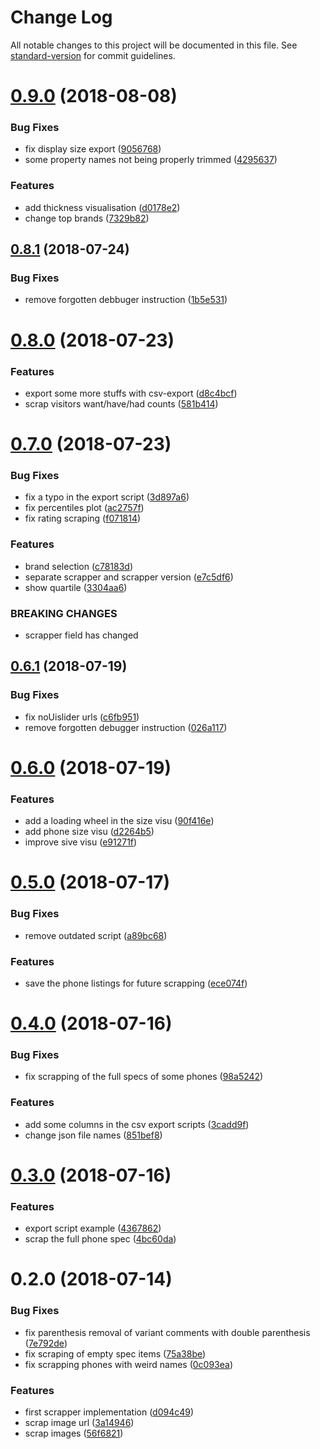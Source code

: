 # Change Log

All notable changes to this project will be documented in this file. See [standard-version](https://github.com/conventional-changelog/standard-version) for commit guidelines.

<a name="0.9.0"></a>
# [0.9.0](https://github.com/QuentinRoy/phonearena-scrapper/compare/v0.8.1...v0.9.0) (2018-08-08)


### Bug Fixes

* fix display size export ([9056768](https://github.com/QuentinRoy/phonearena-scrapper/commit/9056768))
* some property names not being properly trimmed ([4295637](https://github.com/QuentinRoy/phonearena-scrapper/commit/4295637))


### Features

* add thickness visualisation ([d0178e2](https://github.com/QuentinRoy/phonearena-scrapper/commit/d0178e2))
* change top brands ([7329b82](https://github.com/QuentinRoy/phonearena-scrapper/commit/7329b82))



<a name="0.8.1"></a>
## [0.8.1](https://github.com/QuentinRoy/phonearena-scrapper/compare/v0.8.0...v0.8.1) (2018-07-24)


### Bug Fixes

* remove forgotten debbuger instruction ([1b5e531](https://github.com/QuentinRoy/phonearena-scrapper/commit/1b5e531))



<a name="0.8.0"></a>
# [0.8.0](https://github.com/QuentinRoy/phonearena-scrapper/compare/v0.7.0...v0.8.0) (2018-07-23)


### Features

* export some more stuffs with csv-export ([d8c4bcf](https://github.com/QuentinRoy/phonearena-scrapper/commit/d8c4bcf))
* scrap visitors want/have/had counts ([581b414](https://github.com/QuentinRoy/phonearena-scrapper/commit/581b414))



<a name="0.7.0"></a>
# [0.7.0](https://github.com/QuentinRoy/phonearena-scrapper/compare/v0.6.1...v0.7.0) (2018-07-23)


### Bug Fixes

* fix a typo in the export script ([3d897a6](https://github.com/QuentinRoy/phonearena-scrapper/commit/3d897a6))
* fix percentiles plot ([ac2757f](https://github.com/QuentinRoy/phonearena-scrapper/commit/ac2757f))
* fix rating scraping ([f071814](https://github.com/QuentinRoy/phonearena-scrapper/commit/f071814))


### Features

* brand selection ([c78183d](https://github.com/QuentinRoy/phonearena-scrapper/commit/c78183d))
* separate scrapper and scrapper version ([e7c5df6](https://github.com/QuentinRoy/phonearena-scrapper/commit/e7c5df6))
* show quartile ([3304aa6](https://github.com/QuentinRoy/phonearena-scrapper/commit/3304aa6))


### BREAKING CHANGES

* scrapper field has changed



<a name="0.6.1"></a>
## [0.6.1](https://github.com/QuentinRoy/phonearena-scrapper/compare/v0.6.0...v0.6.1) (2018-07-19)


### Bug Fixes

* fix noUislider urls ([c6fb951](https://github.com/QuentinRoy/phonearena-scrapper/commit/c6fb951))
* remove forgotten debugger instruction ([026a117](https://github.com/QuentinRoy/phonearena-scrapper/commit/026a117))



<a name="0.6.0"></a>
# [0.6.0](https://github.com/QuentinRoy/phonearena-scrapper/compare/v0.5.0...v0.6.0) (2018-07-19)


### Features

* add a loading wheel in the size visu ([90f416e](https://github.com/QuentinRoy/phonearena-scrapper/commit/90f416e))
* add phone size visu ([d2264b5](https://github.com/QuentinRoy/phonearena-scrapper/commit/d2264b5))
* improve sive visu ([e91271f](https://github.com/QuentinRoy/phonearena-scrapper/commit/e91271f))



<a name="0.5.0"></a>
# [0.5.0](https://github.com/QuentinRoy/phonearena-scrapper/compare/v0.4.0...v0.5.0) (2018-07-17)


### Bug Fixes

* remove outdated script ([a89bc68](https://github.com/QuentinRoy/phonearena-scrapper/commit/a89bc68))


### Features

* save the phone listings for future scrapping ([ece074f](https://github.com/QuentinRoy/phonearena-scrapper/commit/ece074f))



<a name="0.4.0"></a>
# [0.4.0](https://github.com/QuentinRoy/phonearena-scrapper/compare/v0.3.0...v0.4.0) (2018-07-16)


### Bug Fixes

* fix scrapping of the full specs of some phones ([98a5242](https://github.com/QuentinRoy/phonearena-scrapper/commit/98a5242))


### Features

* add some columns in the csv export scripts ([3cadd9f](https://github.com/QuentinRoy/phonearena-scrapper/commit/3cadd9f))
* change json file names ([851bef8](https://github.com/QuentinRoy/phonearena-scrapper/commit/851bef8))



<a name="0.3.0"></a>
# [0.3.0](https://github.com/QuentinRoy/phonearena-scrapper/compare/v0.2.0...v0.3.0) (2018-07-16)


### Features

* export script example ([4367862](https://github.com/QuentinRoy/phonearena-scrapper/commit/4367862))
* scrap the full phone spec ([4bc60da](https://github.com/QuentinRoy/phonearena-scrapper/commit/4bc60da))



<a name="0.2.0"></a>
# 0.2.0 (2018-07-14)


### Bug Fixes

* fix parenthesis removal of variant comments with double parenthesis ([7e792de](https://github.com/QuentinRoy/phonearena-scrapper/commit/7e792de))
* fix scraping of empty spec items ([75a38be](https://github.com/QuentinRoy/phonearena-scrapper/commit/75a38be))
* fix scrapping phones with weird names ([0c093ea](https://github.com/QuentinRoy/phonearena-scrapper/commit/0c093ea))


### Features

* first scrapper implementation ([d094c49](https://github.com/QuentinRoy/phonearena-scrapper/commit/d094c49))
* scrap image url ([3a14946](https://github.com/QuentinRoy/phonearena-scrapper/commit/3a14946))
* scrap images ([56f6821](https://github.com/QuentinRoy/phonearena-scrapper/commit/56f6821))
